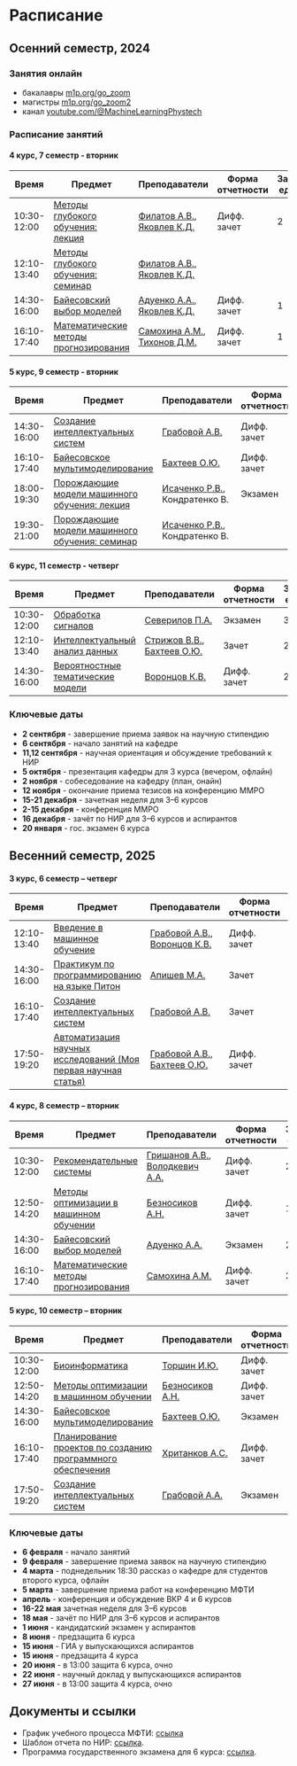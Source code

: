 # Расписание 

## Осенний  семестр, 2024

### Занятия онлайн
- бакалавры [m1p.org/go_zoom](https://m1p.org/go_zoom)
- магистры [m1p.org/go_zoom2](https://m1p.org/go_zoom2)
- канал [youtube.com/@MachineLearningPhystech](https://www.youtube.com/@MachineLearningPhystech)

### Расписание занятий

#### 4 курс, 7 семестр - вторник

| Время | Предмет  | Преподаватели  | Форма отчетности  | Зачетные единицы |
|---|---|---|---|---|
| 10:30-12:00 | [Методы глубокого обучения: лекция](/ru/course/deep_learning/index.html) | [Филатов А.В.](/ru/people/filatov_av/index.html), [Яковлев К.Д.](/ru/people/yakovlev_kd) | Дифф. зачет | 2 |
| 12:10-13:40 | [Методы глубокого обучения: семинар](/ru/course/deep_learning/index.html) | [Филатов А.В.](/ru/people/filatov_av/index.html), [Яковлев К.Д.](/ru/people/yakovlev_kd)|  |  |
| 14:30-16:00 | [Байесовский выбор моделей](/ru/course/bayesian_model_selection/index.html) | [Адуенко А.А.](/ru/people/aduenko_aa/index.html), [Яковлев К.Д.](/ru/people/yakovlev_kd) | Дифф. зачет | 1 |
| 16:10-17:40 | [Математические методы прогнозирования](/ru/course/forecasting_methods/index.html) | [Самохина А.М.](/ru/people/samokhina_am/index.html), [Тихонов Д.М.](/ru/people/tikhonov_dm) | Дифф. зачет | 1 |

#### 5 курс, 9 семестр - вторник

| Время | Предмет  | Преподаватели  | Форма отчетности | Зачетные единицы |
|---|---|---|---|---|
| 14:30-16:00 |  [Создание интеллектуальных систем](/ru/course/rnd_in_ai/index.html) | [Грабовой А.В.](/ru/people/grabovoy_av/index.html) | Дифф. зачет | 2 |
| 16:10-17:40 |  [Байесовское мультимоделирование](/ru/course/bayesian_multimodeling/index.html) | [Бахтеев О.Ю.](/ru/people/bakhteev_oy/index.html)| Дифф. зачет | 2 |
| 18:00-19:30 | [Порождающие модели машинного обучения: лекция](/ru/course/deep_generative_models/index.html) | [Исаченко Р.В.](/ru/people/isachenko_rv/index.html), Кондратенко В. | Экзамен | 3 |
| 19:30-21:00 | [Порождающие модели машинного обучения: семинар](/ru/course/deep_generative_models/index.html) | [Исаченко Р.В.](/ru/people/isachenko_rv/index.html), Кондратенко В. |  |  |

#### 6 курс, 11 семестр - четверг

| Время | Предмет  | Преподаватели  | Форма отчетности | Зачетные единицы |
|---|---|---|---|---|
| 10:30-12:00 | [Обработка сигналов](/ru/course/signal_processing/index.html) | [Северилов П.А.](/ru/people/severilov_pa/index.html) | Экзамен | 3 |
| 12:10-13:40 | [Интеллектуальный анализ данных](/ru/course/intellectual_data_analysis/index.html)  | [Стрижов В.В.](/ru/people/strijov_vv/index.html), [Бахтеев О.Ю.](/ru/people/bakhteev_oy/index.html) | Зачет | 2 |
| 14:30-16:00 | [Вероятностные тематические модели](/ru/course/probabilistic_topic_models/index.html) | [Воронцов К.В.](/ru/people/vorontsov_kv/index.html) | Дифф. зачет | 2 |


### Ключевые даты 
- **2 сентября** - завершение приема заявок на научную стипендию
- **6 сентября** - начало занятий на кафедре
- **11,12 сентября** - научная ориентация и обсуждение требований к НИР
- **5 октября** - презентация кафедры для 3 курса (вечером, офлайн)
- **2 ноября** - собеседование на кафедру (план, онайн)
- **12 ноября** - окончание приема тезисов на конференцию ММРО
- **15-21 декабря** - зачетная неделя для 3–6 курсов
- **2-15 декабря** - конференция ММРО
- **16 декабря** - зачёт по НИР для 3–6 курсов и аспирантов
- **20 января** - гос. экзамен 6 курса

## Весенний семестр, 2025

#### 3 курс, 6 семестр – четверг

| Время | Предмет  | Преподаватели  | Форма отчетности  | Зачетные единицы |
|---|---|---|---|---|
| 12:10-13:40 | [Введение в машинное обучение](/ru/course/introduction_machine_learning/index.html) | [Грабовой А.В.](/ru/people/grabovoy_av/index.html), [Воронцов К.В.](/ru/people/vorontsov_kv/index.html) | Дифф. зачет | 1 |
| 14:30-16:00 | [Практикум по программированию на языке Питон](https://github.com/MelLain/mipt-python) | [Апишев М.А.](people/apishev_ma/index.html) | Зачет | 1 |
| 16:10-17:40 | [Создание интеллектуальных систем](/ru/course/rnd_in_ai/index.html) | [Грабовой А.В.](people/grabovoy_av/index.html) | Зачет | 1 |
| 17:50-19:20 | [Автоматизация научных исследований (Моя первая научная статья)](/ru/course/automation_scientific_research/index.html) | [Грабовой А.В.](/ru/people/grabovoy_av/index.html), [Бахтеев О.Ю.](/ru/people/bakhteev_oy/index.html) | Дифф. зачет | 1 |

#### 4 курс, 8 семестр – вторник

| Время | Предмет  | Преподаватели  | Форма отчетности  | Зачетные единицы |
|---|---|---|---|---|
| 10:30-12:00 | [Рекомендательные системы](/ru/course/recommender_systems/index.html) | [Гришанов А.В.](/ru/people/grishanov_av/index.html), [Володкевич А.А.](/ru/people/volodkevich_aa/index.html) | Дифф. зачет | 2 |
| 12:50-14:20 | [Методы оптимизации в машинном обучении](/ru/course/optimization_methods) | [Безносиков А.Н.](/ru/people/beznosikov_an) | Дифф. зачет | 1 | 
| 14:30-16:00 | [Байесовский выбор моделей](/ru/course/bayesian_model_selection/index.html) | [Адуенко А.А.](/ru/people/aduenko_aa/index.html) | Экзамен | 2 |
| 16:10-17:40 | [Математические методы прогнозирования](/ru/course/forecasting_methods/index.html) | [Самохина А.М.](/ru/people/samokhina_am/index.html) | Дифф. зачет | 3 |

#### 5 курс, 10 семестр – вторник

| Время | Предмет  | Преподаватели  | Форма отчетности  | Зачетные единицы |
|---|---|---|---|---|
| 10:30-12:00 | [Биоинформатика](/ru/course/bioinformatics/index.html) | [Торшин И.Ю.](/ru/people/torshin_iy/index.html) | Дифф. зачет | 1 |
| 12:50-14:20 | [Методы оптимизации в машинном обучении](/ru/course/optimization_methods) | [Безносиков А.Н.](/ru/people/beznosikov_an) | Дифф. зачет | 2 |
| 14:30-16:00 | [Байесовское мультимоделирование](/ru/course/bayesian_multimodeling/index.html) | [Бахтеев О.Ю.](/ru/people/bakhteev_oy/index.html) | Экзамен | 2 |
| 16:10-17:40 | [Планирование проектов по созданию программного обеспечения](/ru/course/software_engineering_data_analysis/index.html) | [Хританков А.С.](/ru/people/khritankov_as/index.html) | Дифф. зачет | 1 |
| 17:50-19:20 | [Создание интеллектуальных систем](/ru/course/rnd_in_ai/index.html) | [Грабовой А.А.](/ru/people/grabovoy_av/index.html) | Экзамен | 2 |

### Ключевые даты
 <!-- написать преподавателям -->
 <!-- уточник в деканате список курсов на этот семестр -->
 <!-- до начала поставить в таблицу и в вопросник от деканата наши курсы -->
- **6 февраля** - начало занятий
- **9 февраля** - завершение приема заявок на научную стипендию
- **4 марта** - поднедельник 18:30 рассказ о кафедре для студентов второго курса, офлайн 
- **5 марта** - завершение приема работ на конференцию МФТИ
- **апрель** - конференция и обсуждение ВКР 4 и 6 курсов
- **16-22 мая** зачетная неделя для 3–6 курсов
- **18 мая** - зачёт по НИР для 3–6 курсов и аспирантов
- **1 июня** - кандидатский экзамен у аспирантов
- **8 июня** - предзащита 6 курса
- **15 июня** - ГИА у выпускающихся аспирантов
- **15 июня** - предзащита 4 курса
- **20 июня** - в 13:00 защита 6 курса, очно
- **22 июня** - научный доклад у выпускающихся аспирантов
- **27 июня** - в 13:00 защита 4 курса, очно

## Документы и ссылки
- График учебного процесса МФТИ: [ссылка](https://mipt.ru/about/departments/uchebniy/schedule/study/)
- Шаблон отчета по НИР: [ссылка](https://docs.google.com/document/d/1XsYWC7isbiums9jqjzddHIkDjvxqKNvf/edit?usp=sharing).
- Программа государственного экзамена для 6 курса: [ссылка](https://docs.google.com/document/d/1KkePnIg2BOf_LHBLBbgRL0W4gqKtt1W0OhJSg43lR_Y/edit?usp=sharing).
